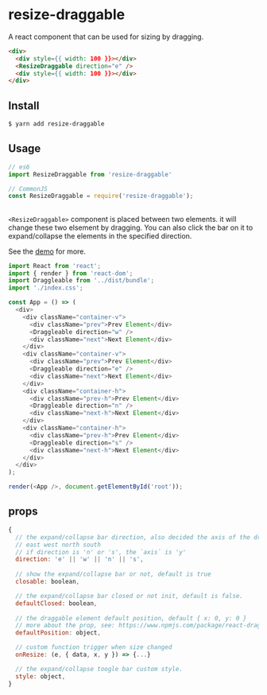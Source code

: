 # resize-draggable

A react component that can be used for sizing by dragging.

```html
<div>
  <div style={{ width: 100 }}></div>
  <ResizeDraggable direction="e" />
  <div style={{ width: 100 }}></div>
</div>
```

## Install

```bash
$ yarn add resize-draggable
```

## Usage

```js
// es6
import ResizeDraggable from 'resize-draggable'

// CommonJS
const ResizeDraggable = require('resize-draggable');
```
## <ResizeDraggable>

`<ResizeDraggable>` component is placed between two elements. it will change these two elsement by dragging. You can also click the bar on it to expand/collapse the elements in the specified direction.

See the [demo](./demo/index.html) for more.
```js
import React from 'react';
import { render } from 'react-dom';
import Draggleable from '../dist/bundle';
import './index.css';

const App = () => (
  <div>
    <div className="container-v">
      <div className="prev">Prev Element</div>
      <Draggleable direction="w" />
      <div className="next">Next Element</div>
    </div>
    <div className="container-v">
      <div className="prev">Prev Element</div>
      <Draggleable direction="e" />
      <div className="next">Next Element</div>
    </div>
    <div className="container-h">
      <div className="prev-h">Prev Element</div>
      <Draggleable direction="n" />
      <div className="next-h">Next Element</div>
    </div>
    <div className="container-h">
      <div className="prev-h">Prev Element</div>
      <Draggleable direction="s" />
      <div className="next-h">Next Element</div>
    </div>
  </div>
);

render(<App />, document.getElementById('root'));
```
## <ResizeDraggable> props

```js
{
  // the expand/collapse bar direction, also decided the axis of the draggable
  // east west north south
  // if direction is 'n' or 's', the `axis` is 'y'
  direction: 'e' || 'w' || 'n' || 's',
  
  // show the expand/collapse bar or not, default is true
  closable: boolean,

  // the expand/collapse bar closed or not init, default is false.
  defaultClosed: boolean,
  
  // the draggable element default position, default { x: 0, y: 0 }
  // more about the prop, see: https://www.npmjs.com/package/react-draggable
  defaultPosition: object,

  // custom function trigger when size changed
  onResize: (e, { data, x, y }) => {...}

  // the expand/collapse toogle bar custom style.
  style: object,
}
```
